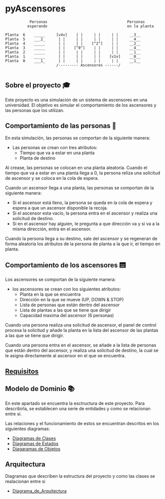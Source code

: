 # pyAscensores

```
           Personas                                    Personas
          esperando                                    en la planta

Planta  6    _____     [v4v]    | |     | |     | |     __3__ 
Planta  5    ___2_      | |     | |     | |     | |     __4__
Planta  4    _____      | |     | |    [^2^]    | |     __2__
Planta  3    _____      | |    [^0^]    | |     | |     __4__
Planta  2    _____      | |     | |     | |     | |     __1__
Planta  1    _____      | |     | |     | |    [v1v]    __0__
Planta  0    ___1_      | |     | |     | |     | |     __1__
                       /--------- Ascensores ------/
   
```

## Sobre el proyecto 🎓

Este proyecto es una simulación de un sistema de ascensores en una universidad. El objetivo es simular el comportamiento de los ascensores y las personas que los utilizan.

## Comportamiento de las personas 👨

En esta simulación, las personas se comportan de la siguiente manera:

- Las personas se crean con tres atributos:
  - Tiempo que va a estar en una planta
  - Planta de destino

Al crease, las personas se colocan en una planta aleatoria. Cuando el tiempo que va a estar en una planta llega a 0, la persona reliza una solicitud de ascensor y se coloca en la cola de espera.

Cuando un ascensor llega a una planta, las personas se comportan de la siguiente manera:

- Si el ascensor está lleno, la persona se queda en la cola de espera y espera a que un ascensor disponible la recoja.
- Si el ascensor esta vacío, la persona entra en el ascensor y realiza una solicitud de destino.
- Si en el ascensor hay alguien, le pregunta a que dirección va y si va a la misma dirección, entra en el ascensor.

Cuando la persona llega a su destino, sale del ascensor y se regeneran de forma aleatoria los atributos de la persona de planta a la que ir, el tiempo en planta.

## Comportamiento de los ascensores 🛗

Los ascensores se comportan de la siguiente manera:

- los ascensores se crean con los siguientes atributos:
  - Planta en la que se encuentra
  - Dirección en la que se mueve (UP, DOWN & STOP)
  - Lista de personas que están dentro del ascensor
  - Lista de plantas a las que se tiene que dirigir
  - Capacidad maxima del ascensor (6 personas)

Cuando una persona realiza una solicitud de ascensor, el panel de control procesa la solicitud y añade la planta en la lista del ascensor de las plantas a las que se tiene que dirigir.

Cuando una persona entra en el ascensor, se añade a la lista de personas que están dentro del ascensor, y realiza una solicitud de destino, la cual se le asigna directamente al ascensor en el que se encuentra.

## [Requisitos](/docs/Enunciado)

## Modelo de Dominio 📚

  En este apartado se encuentra la esctructura de este proyecto. Para describirla, se establecen una serie de entidades y como se relacionan entre sí.
  
  Las relaciones y el funcionamiento de estos se encuentran descritos en los siguientes diagramas:

  - [Diagramas de Clases](/docs/Modelo_de_Dominio/Diagramas_de_Clases/)
  - [Diagramas de Estados](/docs/Modelo_de_Dominio/Diagramas_de_Estados/)
  - [Diagaramas de Objetos](/docs/Modelo_de_Dominio/Diagramas_de_Objetos/)

## Arquitectura
Diagramas que describen la estructura del proyecto y como las clases se realacionan entre si
  - [Diagrama_de_Arquitectura](/docs/Diagrama_de_Arquitectura/)